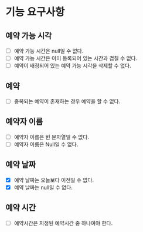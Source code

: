 # 기능 요구사항

## 예약 가능 시각

- [ ] 예약 가능 시간은 null일 수 없다.
- [ ] 예약 가능 시간은 이미 등록되어 있는 시간과 겹칠 수 없다.
- [ ] 예약이 배정되어 있는 예약 가능 시각을 삭제할 수 없다.

## 예약

- [ ] 중복되는 예약이 존재하는 경우 예약을 할 수 없다.

## 예약자 이름

- [ ] 예약자 이름은 빈 문자열일 수 없다.
- [ ] 예약자 이름은 Null일 수 없다.

## 예약 날짜

- [x] 예약 날짜는 오늘보다 이전일 수 없다.
- [x] 예약 날짜는 null일 수 없다.

## 예약 시간

- [ ] 예약시간은 지정된 예약시간 중 하나여야 한다.



